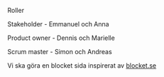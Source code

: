 ﻿
Roller

Stakeholder - Emmanuel och Anna

Product owner - Dennis och Marielle

Scrum master - Simon och Andreas


Vi ska göra en blocket sida inspirerat av [blocket.se](https://www.blocket.se/)
